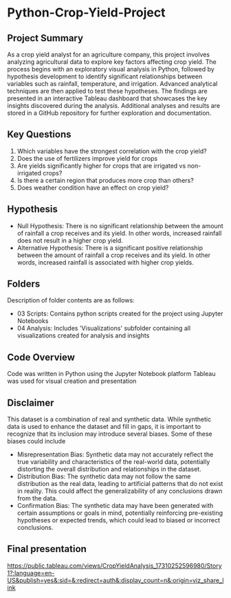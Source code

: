 # Python-Crop-Yield-Project
## Project Summary
As a crop yield analyst for an agriculture company, this project involves analyzing agricultural data to explore key factors affecting crop yield. The process begins with an exploratory visual analysis in Python, followed by hypothesis development to identify significant relationships between variables such as rainfall, temperature, and irrigation. Advanced analytical techniques are then applied to test these hypotheses. The findings are presented in an interactive Tableau dashboard that showcases the key insights discovered during the analysis. Additional analyses and results are stored in a GitHub repository for further exploration and documentation.
## Key Questions
1. Which variables have the strongest correlation with the crop yield?
2. Does the use of fertilizers improve yield for crops
3. Are yields significantly higher for crops that are irrigated vs non-irrigated crops?
4. Is there a certain region that produces more crop than others?
5. Does weather condition have an effect on crop yield?
## Hypothesis
- Null Hypothesis: There is no significant relationship between the amount of rainfall a crop receives and its yield. In other words, increased rainfall does not result in a higher crop yield.
- Alternative Hypothesis: There is a significant positive relationship between the amount of rainfall a crop receives and its yield. In other words, increased rainfall is associated with higher crop yields.
## Folders
Description of folder contents are as follows:
- 03 Scripts: Contains python scripts created for the project using Jupyter Notebooks
- 04 Analysis: Includes 'Visualizations' subfolder containing all visualizations created for analysis and insights
## Code Overview
Code was written in Python using the Jupyter Notebook platform
Tableau was used for visual creation and presentation
## Disclaimer
This dataset is a combination of real and synthetic data. While synthetic data is used to enhance the dataset and fill in gaps, it is important to recognize that its inclusion may introduce several biases. Some of these biases could include
- Misrepresentation Bias: Synthetic data may not accurately reflect the true variability and characteristics of the real-world data, potentially distorting the overall distribution and relationships in the dataset.
- Distribution Bias: The synthetic data may not follow the same distribution as the real data, leading to artificial patterns that do not exist in reality. This could affect the generalizability of any conclusions drawn from the data.
- Confirmation Bias: The synthetic data may have been generated with certain assumptions or goals in mind, potentially reinforcing pre-existing hypotheses or expected trends, which could lead to biased or incorrect conclusions.
## Final presentation
https://public.tableau.com/views/CropYieldAnalysis_17310252596980/Story1?:language=en-US&publish=yes&:sid=&:redirect=auth&:display_count=n&:origin=viz_share_link
